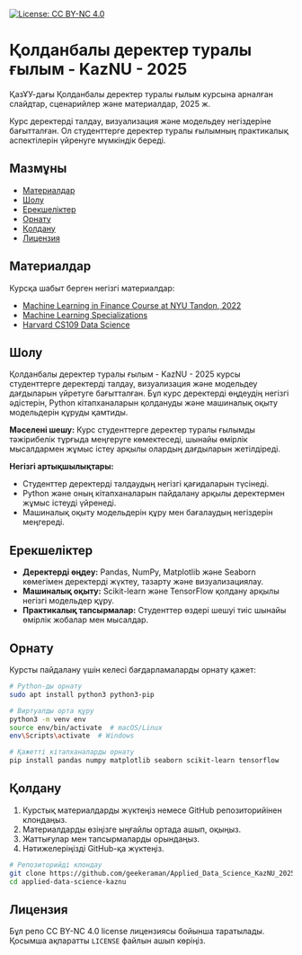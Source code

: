 [![License: CC BY-NC 4.0](https://img.shields.io/badge/License-CC%20BY--NC%204.0-lightgrey.svg)](https://creativecommons.org/licenses/by-nc/4.0/)


# Қолданбалы деректер туралы ғылым - KazNU - 2025

ҚазҰУ-дағы Қолданбалы деректер туралы ғылым курсына арналған слайдтар, сценарийлер және материалдар, 2025 ж.

Курс деректерді талдау, визуализация және модельдеу негіздеріне бағытталған. Ол студенттерге деректер туралы ғылымның практикалық аспектілерін үйренуге мүмкіндік береді.

## Мазмұны

- [Материалдар](#материалдар)
- [Шолу](#шолу)
- [Ерекшеліктер](#ерекшеліктер)
- [Орнату](#орнату)
- [Қолдану](#қолдану)
- [Лицензия](#лицензия)


## Материалдар

Курсқа шабыт берген негізгі материалдар:

- [Machine Learning in Finance Course at NYU Tandon, 2022](https://github.com/jacopotagliabue/MLSys-NYU-2022)
- [Machine Learning Specializations](https://www.coursera.org/specializations/machine-learning-introduction)
- [Harvard CS109 Data Science](http://cs109.org)


## Шолу

Қолданбалы деректер туралы ғылым - KazNU - 2025 курсы студенттерге деректерді талдау, визуализация және модельдеу дағдыларын үйретуге бағытталған. Бұл курс деректерді өңдеудің негізгі әдістерін, Python кітапханаларын қолдануды және машиналық оқыту модельдерін құруды қамтиды.

**Мәселені шешу:**
Курс студенттерге деректер туралы ғылымды тәжірибелік тұрғыда меңгеруге көмектеседі, шынайы өмірлік мысалдармен жұмыс істеу арқылы олардың дағдыларын жетілдіреді.

**Негізгі артықшылықтары:**

- Студенттер деректерді талдаудың негізгі қағидаларын түсінеді.
- Python және оның кітапханаларын пайдалану арқылы деректермен жұмыс істеуді үйренеді.
- Машиналық оқыту модельдерін құру мен бағалаудың негіздерін меңгереді.

## Ерекшеліктер

- **Деректерді өңдеу:** Pandas, NumPy, Matplotlib және Seaborn көмегімен деректерді жүктеу, тазарту және визуализациялау.
- **Машиналық оқыту:** Scikit-learn және TensorFlow қолдану арқылы негізгі модельдер құру.
- **Практикалық тапсырмалар:** Студенттер өздері шешуі тиіс шынайы өмірлік жобалар мен мысалдар.

## Орнату

Курсты пайдалану үшін келесі бағдарламаларды орнату қажет:

```bash
# Python-ды орнату
sudo apt install python3 python3-pip

# Виртуалды орта құру
python3 -m venv env
source env/bin/activate  # macOS/Linux
env\Scripts\activate  # Windows

# Қажетті кітапханаларды орнату
pip install pandas numpy matplotlib seaborn scikit-learn tensorflow
```

## Қолдану

1. Курстық материалдарды жүктеңіз немесе GitHub репозиторийінен клондаңыз.
2. Материалдарды өзіңізге ыңғайлы ортада ашып, оқыңыз.
3. Жаттығулар мен тапсырмаларды орындаңыз.
4. Нәтижелеріңізді GitHub-қа жүктеңіз.

```bash
# Репозиторийді клондау
git clone https://github.com/geekeraman/Applied_Data_Science_KazNU_2025.git
cd applied-data-science-kaznu
```


## Лицензия

Бұл репо CC BY-NC 4.0 license лицензиясы бойынша таратылады. Қосымша ақпаратты `LICENSE` файлын ашып көріңіз.
